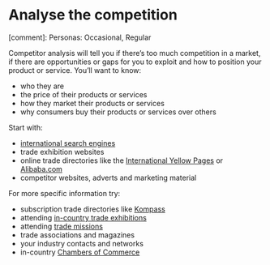 # Analyse the competition
[comment]: Personas: Occasional, Regular

Competitor analysis will tell you if there&rsquo;s too much competition in a market, if there are opportunities or gaps for you to exploit and how to position your product or service. You&rsquo;ll want to know:

- who they are
- the price of their products or services
- how they market their products or services
- why consumers buy their products or services over others

Start with:

- [international search engines](http://www.searchenginecolossus.com "international search engines")
- trade exhibition websites
- online trade directories like the [International Yellow Pages](http://www.yellow.com/international.html "International Yellow Pages") or [Alibaba.com](https://www.alibaba.com/ "Alibaba")
- competitor websites, adverts and marketing material

For more specific information try:

- subscription trade directories like [Kompass](http://gb.kompass.com/ "Kompass")
- attending [in-country trade exhibitions](http://www.eventseye.com/ "in-country trade exhibition listings")
- attending [trade missions](https://events.trade.gov.uk/search/?filter=mission&submit=Search "Department for International Trade events platform search for trade missions")
- trade associations and magazines
- your industry contacts and networks
- in-country [Chambers of Commerce](http://exportbritain.org.uk/international-directory/ "Chambers of Commerce")
